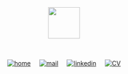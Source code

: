 <div align="center">

<img src="https://user-images.githubusercontent.com/51910006/88867289-57f05f00-d20d-11ea-8307-aae1358237d8.png" width="72" height="72">

<br />
<br />
<br />


 [![home](https://user-images.githubusercontent.com/51910006/88861996-75b6c780-d1ff-11ea-8afd-870c35ff781c.png)](https://saxjst.com/)
&nbsp; &nbsp; [![mail](https://user-images.githubusercontent.com/51910006/88866862-2c20a980-d20c-11ea-9bb2-5b26db28a1f6.png)](mailto:hello@saxjst.com)
&nbsp; &nbsp; [![linkedin](https://user-images.githubusercontent.com/51910006/88861572-874b9f80-d1fe-11ea-96f6-d697b607a951.png)](https://www.linkedin.com/in/samueldjoset/)
&nbsp; &nbsp; [
![CV](https://user-images.githubusercontent.com/51910006/88867811-dac5e980-d20e-11ea-91cf-5390c819e3a3.png)](https://drive.google.com/file/d/15-8A8lfiwvamOH9m4b4S7agdTfd45thT/view)
</div>

